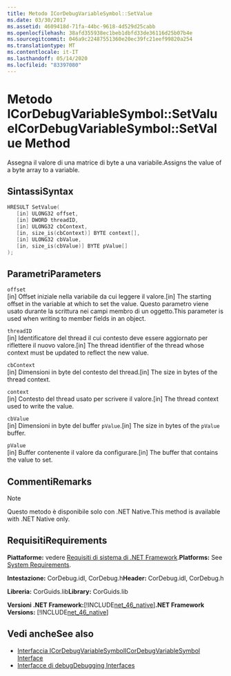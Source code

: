 ```yaml
---
title: Metodo ICorDebugVariableSymbol::SetValue
ms.date: 03/30/2017
ms.assetid: 4609418d-71fa-44bc-9618-4d529d25cabb
ms.openlocfilehash: 38afd355938ec1beb1dbfd33de36116d25b07b4e
ms.sourcegitcommit: 046a9c22487551360e20ec39fc21eef99820a254
ms.translationtype: MT
ms.contentlocale: it-IT
ms.lasthandoff: 05/14/2020
ms.locfileid: "83397080"
---
```

# <a name="icordebugvariablesymbolsetvalue-method"></a><span data-ttu-id="74a94-102">Metodo ICorDebugVariableSymbol::SetValue</span><span class="sxs-lookup"><span data-stu-id="74a94-102">ICorDebugVariableSymbol::SetValue Method</span></span>
<span data-ttu-id="74a94-103">Assegna il valore di una matrice di byte a una variabile.</span><span class="sxs-lookup"><span data-stu-id="74a94-103">Assigns the value of a byte array to a variable.</span></span>  
  
## <a name="syntax"></a><span data-ttu-id="74a94-104">Sintassi</span><span class="sxs-lookup"><span data-stu-id="74a94-104">Syntax</span></span>  
  
```cpp  
HRESULT SetValue(  
   [in] ULONG32 offset,  
   [in] DWORD threadID,  
   [in] ULONG32 cbContext,  
   [in, size_is(cbContext)] BYTE context[],  
   [in] ULONG32 cbValue,  
   [in, size_is(cbValue)] BYTE pValue[]  
);  
```  
  
## <a name="parameters"></a><span data-ttu-id="74a94-105">Parametri</span><span class="sxs-lookup"><span data-stu-id="74a94-105">Parameters</span></span>  
 `offset`  
 <span data-ttu-id="74a94-106">[in] Offset iniziale nella variabile da cui leggere il valore.</span><span class="sxs-lookup"><span data-stu-id="74a94-106">[in] The starting offset in the variable at which to set the value.</span></span> <span data-ttu-id="74a94-107">Questo parametro viene usato durante la scrittura nei campi membro di un oggetto.</span><span class="sxs-lookup"><span data-stu-id="74a94-107">This parameter is used when writing to member fields in an object.</span></span>  
  
 `threadID`  
 <span data-ttu-id="74a94-108">[in] Identificatore del thread il cui contesto deve essere aggiornato per riflettere il nuovo valore.</span><span class="sxs-lookup"><span data-stu-id="74a94-108">[in] The thread identifier of the thread whose context must be updated to reflect the new value.</span></span>  
  
 `cbContext`  
 <span data-ttu-id="74a94-109">[in] Dimensioni in byte del contesto del thread.</span><span class="sxs-lookup"><span data-stu-id="74a94-109">[in] The size in bytes of the thread context.</span></span>  
  
 `context`  
 <span data-ttu-id="74a94-110">[in] Contesto del thread usato per scrivere il valore.</span><span class="sxs-lookup"><span data-stu-id="74a94-110">[in] The thread context used to write the value.</span></span>  
  
 `cbValue`  
 <span data-ttu-id="74a94-111">[in] Dimensioni in byte del buffer `pValue`.</span><span class="sxs-lookup"><span data-stu-id="74a94-111">[in] The size in bytes of the `pValue` buffer.</span></span>  
  
 `pValue`  
 <span data-ttu-id="74a94-112">[in] Buffer contenente il valore da configurare.</span><span class="sxs-lookup"><span data-stu-id="74a94-112">[in] The buffer that contains the value to set.</span></span>  
  
## <a name="remarks"></a><span data-ttu-id="74a94-113">Commenti</span><span class="sxs-lookup"><span data-stu-id="74a94-113">Remarks</span></span>  
  
> [!NOTE]
> <span data-ttu-id="74a94-114">Questo metodo è disponibile solo con .NET Native.</span><span class="sxs-lookup"><span data-stu-id="74a94-114">This method is available with .NET Native only.</span></span>  
  
## <a name="requirements"></a><span data-ttu-id="74a94-115">Requisiti</span><span class="sxs-lookup"><span data-stu-id="74a94-115">Requirements</span></span>  
 <span data-ttu-id="74a94-116">**Piattaforme:** vedere [Requisiti di sistema di .NET Framework](../../get-started/system-requirements.md).</span><span class="sxs-lookup"><span data-stu-id="74a94-116">**Platforms:** See [System Requirements](../../get-started/system-requirements.md).</span></span>  
  
 <span data-ttu-id="74a94-117">**Intestazione:** CorDebug.idl, CorDebug.h</span><span class="sxs-lookup"><span data-stu-id="74a94-117">**Header:** CorDebug.idl, CorDebug.h</span></span>  
  
 <span data-ttu-id="74a94-118">**Libreria:** CorGuids.lib</span><span class="sxs-lookup"><span data-stu-id="74a94-118">**Library:** CorGuids.lib</span></span>  
  
 <span data-ttu-id="74a94-119">**Versioni .NET Framework:**[!INCLUDE[net_46_native](../../../../includes/net-46-native-md.md)]</span><span class="sxs-lookup"><span data-stu-id="74a94-119">**.NET Framework Versions:** [!INCLUDE[net_46_native](../../../../includes/net-46-native-md.md)]</span></span>  
  
## <a name="see-also"></a><span data-ttu-id="74a94-120">Vedi anche</span><span class="sxs-lookup"><span data-stu-id="74a94-120">See also</span></span>

- [<span data-ttu-id="74a94-121">Interfaccia ICorDebugVariableSymbol</span><span class="sxs-lookup"><span data-stu-id="74a94-121">ICorDebugVariableSymbol Interface</span></span>](icordebugvariablesymbol-interface.md)
- [<span data-ttu-id="74a94-122">Interfacce di debug</span><span class="sxs-lookup"><span data-stu-id="74a94-122">Debugging Interfaces</span></span>](debugging-interfaces.md)
